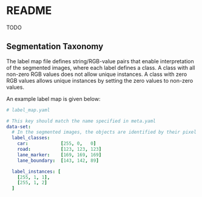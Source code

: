 # README #

TODO

## Segmentation Taxonomy ##

The label map file defines string/RGB-value pairs that enable interpretation of
the segmented images, where each label defines a class. A class with all
non-zero RGB values does not allow unique instances. A class with zero RGB
values allows unique instances by setting the zero values to non-zero values.

An example label map is given below: 

```yaml
# label_map.yaml

# This key should match the name specified in meta.yaml
data-set:
  # In the segmented images, the objects are identified by their pixel RGB values.
  label_classes:
    car:            [255, 0,   0]
    road:           [123, 123, 123]
    lane_marker:    [169, 169, 169]
    lane_boundary:  [143, 142, 89]

  label_instances: [
    [255, 1, 1],
    [255, 1, 2]
  ]
```
